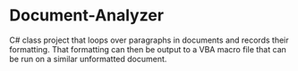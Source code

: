 # Document-Analyzer
C# class project that loops over paragraphs in documents and records their formatting. That formatting can then be output to a VBA macro file that can be run on a similar unformatted document.
